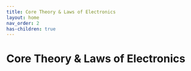 ```yaml
---
title: Core Theory & Laws of Electronics
layout: home
nav_order: 2
has-children: true
---
```

# Core Theory & Laws of Electronics

